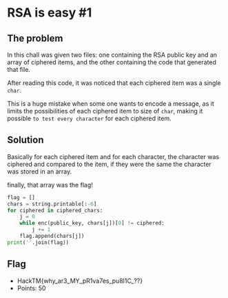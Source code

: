 # RSA is easy #1

## The problem 
In this chall was given two files: one containing the RSA public key and an array of ciphered items, and the other containing the code that generated that file.

After reading this code, it was noticed that each ciphered item was a single ```char```.

This is a huge mistake when some one wants to encode a message, as it limits the possibilities of each ciphered item to size of ```char```, making it possible ```to test every character``` for each ciphered item.

## Solution

Basically for each ciphered item and for each character, the character was ciphered and compared to the item, if they were the same the character was stored in an array.

finally, that array was the flag!

```python
flag = []
chars = string.printable[:-6]
for ciphered in ciphered_chars:
    j = 0
    while enc(public_key, chars[j])[0] != ciphered:
        j += 1
    flag.append(chars[j])
print(''.join(flag))

```

## Flag
- HackTM{why_ar3_MY_pR1va7es_pu8l1C_??}
- Points: 50